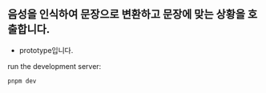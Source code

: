 ## 음성을 인식하여 문장으로 변환하고 문장에 맞는 상황을 호출합니다.

- prototype입니다.

run the development server:

```bash
pnpm dev
```
